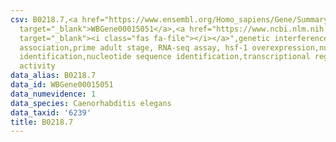 ```yaml
---
csv: B0218.7,<a href="https://www.ensembl.org/Homo_sapiens/Gene/Summary?db=core;g=WBGene00015051"
  target="_blank">WBGene00015051</a>,<a href="https://www.ncbi.nlm.nih.gov/pubmed/30894454"
  target="_blank"><i class="fas fa-file"></i></a>",genetic interference,functional
  association,prime adult stage, RNA-seq assay, hsf-1 overexpression,nucleotide sequence
  identification,nucleotide sequence identification,transcriptional regulation,up-regulates
  activity
data_alias: B0218.7
data_id: WBGene00015051
data_numevidence: 1
data_species: Caenorhabditis elegans
data_taxid: '6239'
title: B0218.7
---
```

